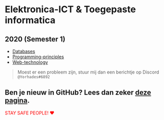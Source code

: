 # Elektronica-ICT & Toegepaste informatica

## 2020 (Semester 1)

- [Databases](./Index/Vakken/Databases.md)
- [Programming-principles](./Index/Vakken/Programming-principles.md)
- [Web-technology](./Index/Vakken/Web-technology.md)

> Moest er een probleem zijn, stuur mij dan een berichtje op Discord `@Yorhades#6892`

## Ben je nieuw in GitHub? Lees dan zeker [deze pagina](HOWTO.md).

<p style="color:red;">STAY SAFE PEOPLE! ♥</p>
